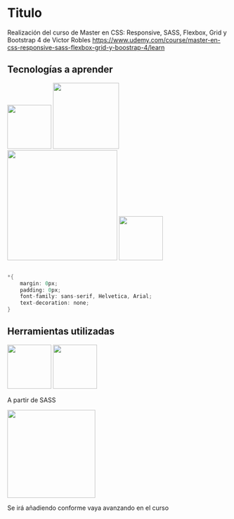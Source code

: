 # Titulo

Realización del curso de Master en CSS: Responsive, SASS, Flexbox, Grid y Bootstrap 4 de Victor Robles https://www.udemy.com/course/master-en-css-responsive-sass-flexbox-grid-y-boostrap-4/learn

## Tecnologías a aprender
<img src="https://upload.wikimedia.org/wikipedia/commons/d/d5/CSS3_logo_and_wordmark.svg" width="100px;" /> <img src="https://upload.wikimedia.org/wikipedia/commons/9/96/Sass_Logo_Color.svg" width="150px;" /> <img src="http://lesscss.org/public/img/less_logo.png" width="250px;" /> <img src="https://upload.wikimedia.org/wikipedia/commons/b/b2/Bootstrap_logo.svg" width="100px;" />

```cs

*{
    margin: 0px;
    padding: 0px;
    font-family: sans-serif, Helvetica, Arial;
    text-decoration: none;
}

```

## Herramientas utilizadas

<img src="https://upload.wikimedia.org/wikipedia/commons/9/9a/Visual_Studio_Code_1.35_icon.svg" width="100px;" />   <img src="https://upload.wikimedia.org/wikipedia/commons/4/4f/WampServer.png" width="100px;" />

A partir de SASS

<img src="https://www.docker.com/sites/default/files/d8/styles/role_icon/public/2019-07/Moby-logo.png?itok=sYH_JEaJ" width="200px;" />


Se irá añadiendo conforme vaya avanzando en el curso
